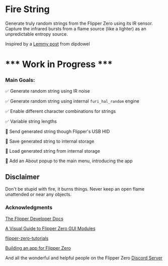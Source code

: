 # Fire String
Generate truly random strings from the Flipper Zero using its IR sensor. Capture the infrared bursts from a flame source (like a lighter) as an unpredictable entropy source.

Inspired by a [Lemmy post](https://lemmy.dbzer0.com/post/29276607) from dipdowel

# *** Work in Progress ***

### Main Goals:
:white_check_mark: Generate random string using IR noise

:white_check_mark: Generate random string using internal `furi_hal_random` engine

:white_check_mark: Enable different character combinations for strings

:white_check_mark: Variable string lengths

:black_square_button: Send generated string though Flipper's USB HID

:black_square_button: Save generated string to internal storage

:black_square_button: Load generated string from internal storage

:black_square_button: Add an About popup to the main menu, introducing the app

## Disclaimer

Don't be stupid with fire, it burns things. Never keep an open flame unattended or near any objects.

### Acknowledgments
[The Flipper Developer Docs](https://developer.flipper.net/flipperzero/doxygen/)

[A Visual Guide to Flipper Zero GUI Modules](https://brodan.biz/blog/a-visual-guide-to-flipper-zero-gui-components/)

[flipper-zero-tutorials](https://github.com/jamisonderek/flipper-zero-tutorials)

[Building an app for Flipper Zero](https://instantiator.dev/post/flipper-zero-app-tutorial-01/])

And all the wonderful and helpful people on the Flipper Zero [Discord Server](https://flipperzero.one/discord) 

